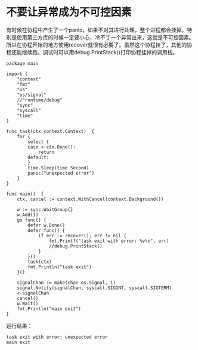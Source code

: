 # 不要让异常成为不可控因素

有时候在协程中产生了一个panic，如果不对其进行处理，整个进程都会挂掉。特别是使用第三方库的时候一定要小心，冷不丁一个异常出来，这就是不可控因素。所以在协程开始的地方使用recover就很有必要了。虽然这个协程挂了，其他的协程还能继续跑。调试时可以用debug.PrintStack()打印协程挂掉的调用栈。

```
package main

import (
	"context"
	"fmt"
	"os"
	"os/signal"
	//"runtime/debug"
	"sync"
	"syscall"
	"time"
)

func task(ctx context.Context)  {
	for {
		select {
		case <-ctx.Done():
			return
		default:
		}
		time.Sleep(time.Second)
		panic("unexpected error")
	}
}

func main()  {
	ctx, cancel := context.WithCancel(context.Background())

	w := sync.WaitGroup{}
	w.Add(1)
	go func() {
		defer w.Done()
		defer func() {
			if err := recover(); err != nil {
				fmt.Printf("task exit with error: %v\n", err)
				//debug.PrintStack()
			}
		}()
		task(ctx)
		fmt.Println("task exit")
	}()

	signalChan := make(chan os.Signal, 1)
	signal.Notify(signalChan, syscall.SIGINT, syscall.SIGTERM)
	<-signalChan
	cancel()
	w.Wait()
	fmt.Println("main exit")
}

```

运行结果：
```
task exit with error: unexpected error
main exit
```
